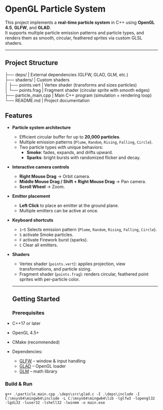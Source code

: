 # OpenGL Particle System

This project implements a **real-time particle system** in C++ using **OpenGL 4.5**, **GLFW**, and **GLAD**.  
It supports multiple particle emission patterns and particle types, and renders them as smooth, circular, feathered sprites via custom GLSL shaders.

---

## Project Structure
├── deps/ | External dependencies (GLFW, GLAD, GLM, etc.)  
├── shaders/  | Custom shaders  
│ ├── points.vert | Vertex shader (transforms and sizes particles)  
│ └── points.frag | Fragment shader (circular sprite with smooth edges)  
├── particle_main.cpp | Main C++ program (simulation + rendering loop)  
└── README.md | Project documentation  

## Features

- **Particle system architecture**
  - Efficient circular buffer for up to **20,000 particles**.
  - Multiple emission patterns (`Plume`, `Random`, `Rising`, `Falling`, `Circle`).
  - Two particle types with unique behaviors:
    - **Smoke**: fades, expands, and drifts upward.
    - **Sparks**: bright bursts with randomized flicker and decay.

- **Interactive camera controls**
  - **Right Mouse Drag** → Orbit camera.
  - **Middle Mouse Drag / Shift + Right Mouse Drag** → Pan camera.
  - **Scroll Wheel** → Zoom.

- **Emitter placement**
  - **Left Click** to place an emitter at the ground plane.
  - Multiple emitters can be active at once.

- **Keyboard shortcuts**
  - `1`–`5` Selects emission pattern (`Plume`, `Random`, `Rising`, `Falling`, `Circle`).
  - `S` activate Smoke particles.
  - `F` activate Firework burst (sparks).
  - `C` Clear all emitters.

- **Shaders**
  - Vertex shader (`points.vert`): applies projection, view transformations, and particle sizing.
  - Fragment shader (`points.frag`): renders circular, feathered point sprites with per-particle color.

  ---

  ## Getting Started

  ### Prerequisites
- C++17 or later
- OpenGL 4.5+
- CMake (recommended)
- Dependencies:
  - [GLFW](https://www.glfw.org/) – window & input handling
  - [GLAD](https://glad.dav1d.de/) – OpenGL loader
  - [GLM](https://github.com/g-truc/glm) – math library

### Build & Run
```g++ .\particle_main.cpp .\deps\src\glad.c -I .\deps\include -I C:\msys64\mingw64\include -L C:\msys64\mingw64\lib -lglfw3 -lopengl32 -lgdi32 -luser32 -lshell32 -lwinmm -o main.exe```
